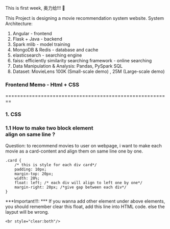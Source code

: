 This is first week, 奥力给!!! :facepunch:

This Project is designing a movie recommendation system website.
System Architecture:
1. Angular - frontend
2. Flask + Java - backend
3. Spark mlib - model training
4. MongoDB & Redis - database and cache
5. elasticsearch - searching engine
6. faiss: efficiently similarity searching framework - online searching
7. Data Manipulation & Analysis: Pandas, PySpark SQL
8. Dataset: MovieLens 100K (Small-scale demo) , 25M (Large-scale demo)

### Frontend Memo - Html + CSS
========================================================
### 1. **CSS**
### 1.1 How to make two block element <div> align on same line ?
Question: to recommend movies to user on webpage, i want to make each movie as a card-content and align them on same line one by one. 

```
.card {
	/* this is style for each div card*/
	padding: 10px;
	margin-top: 20px;
	width: 20%;
	float: left; /* each div will align to left one by one*/
	margin-right: 20px; /*give gap between each div*/
}

```
***Important!!!: *** If you wanna add other element under above elements, you should remember clear this float, add this line into HTML code. else the layput will be wrong.

```
<br style="clear:both"/>

```

